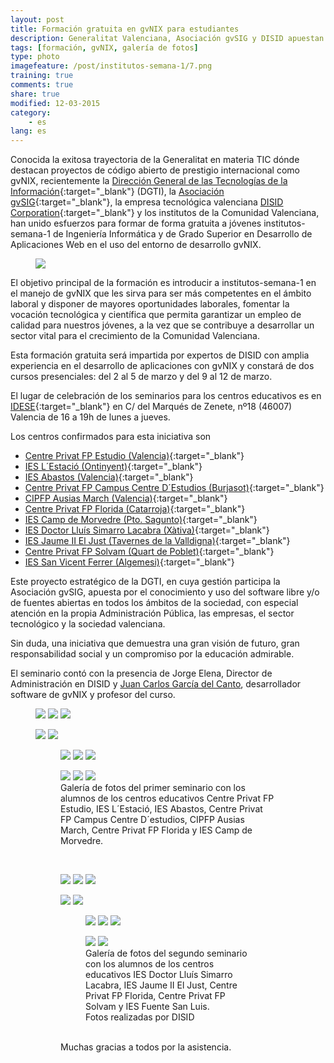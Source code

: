 ```yaml
---
layout: post
title: Formación gratuita en gvNIX para estudiantes
description: Generalitat Valenciana, Asociación gvSIG y DISID apuestan por los futuros ingenieros valencianos
tags: [formación, gvNIX, galería de fotos]
type: photo
imagefeature: /post/institutos-semana-1/7.png
training: true
comments: true
share: true
modified: 12-03-2015
category:
    - es
lang: es
---
```


Conocida la exitosa trayectoria de la Generalitat en materia TIC dónde destacan
proyectos de código abierto de prestigio internacional como gvNIX,
recientemente la [Dirección General de las Tecnologías de la Información](http://www.dgti.gva.es/){:target="_blank"} (DGTI),
la [Asociación gvSIG](http://www.gvsig.com){:target="_blank"}, la empresa tecnológica valenciana [DISID Corporation](http://www.disid.com){:target="_blank"} y
los institutos de la Comunidad Valenciana,
han unido esfuerzos para formar de forma gratuita a jóvenes institutos-semana-1 de Ingeniería Informática
y de Grado Superior en Desarrollo de Aplicaciones Web en el uso del entorno de desarrollo gvNIX.

<figure>
  <img src="{{ site.url }}/images/post/gvnix-seminarios-training.png">
</figure>

El objetivo principal de la formación es introducir a institutos-semana-1 en el manejo
de gvNIX que les sirva para ser más competentes en el ámbito laboral y
disponer de mayores oportunidades laborales, fomentar la vocación tecnológica
y científica que permita garantizar un empleo de calidad para nuestros jóvenes,
a la vez que se contribuye a desarrollar un sector vital para el crecimiento de
la Comunidad Valenciana.

Esta formación gratuita será impartida por expertos de DISID con amplia
experiencia en el desarrollo de aplicaciones con gvNIX y
constará de dos cursos presenciales: del 2 al 5 de marzo y del 9 al 12 de marzo.

El lugar de celebración de los seminarios para los centros educativos es en
[IDESE](http://www.idese.es/){:target="_blank"} en C/ del Marqués de Zenete,
nº18 (46007) Valencia de 16 a 19h de lunes a jueves.

Los centros confirmados para esta iniciativa son

* [Centre Privat FP Estudio (Valencia)](http://www.grupostudio.es/){:target="_blank"}
* [IES L´Estació (Ontinyent)](http://www.iestacio.com/){:target="_blank"}
* [IES Abastos (Valencia)](http://mestreacasa.gva.es/web/4602504000/){:target="_blank"}
* [Centre Privat FP Campus Centre D´Estudios (Burjasot)](http://www.campusaula.com/){:target="_blank"}
* [CIPFP Ausias March (Valencia)](http://www.ausiasmarch.net/portal/){:target="_blank"}
* [Centre Privat FP Florida (Catarroja)](http://www.floridauniversitaria.es/){:target="_blank"}
* [IES Camp de Morvedre (Pto. Sagunto)](http://www.iescamp.es/){:target="_blank"}
* [IES Doctor Lluís Simarro Lacabra (Xàtiva)](http://ieslluissimarro.org/){:target="_blank"}
* [IES Jaume II El Just (Tavernes de la Valldigna)](http://ieseljust.edu.gva.es/){:target="_blank"}
* [Centre Privat FP Solvam (Quart de Poblet)](http://www.solvam.org/){:target="_blank"}
* [IES San Vicent Ferrer (Algemesi)](http://www.iessantvicent.com/){:target="_blank"}

Este proyecto estratégico de la DGTI, en cuya gestión participa la Asociación gvSIG,
apuesta por el conocimiento y uso del software libre y/o de fuentes abiertas en
todos los ámbitos de la sociedad, con especial atención en la propia Administración Pública,
las empresas, el sector tecnológico y la sociedad valenciana.

Sin duda, una iniciativa que demuestra una gran visión de futuro,
gran responsabilidad social y un compromiso por la educación admirable.


El seminario contó con la presencia de Jorge Elena, Director de Administración en DISID y
[Juan Carlos García del Canto](https://twitter.com/juanCaFx), desarrollador software de gvNIX y profesor del curso.

<figure class="third">
  <a href="{{ site.url }}/images/post/institutos-semana-1/1.png"><img src="{{ site.url }}/images/post/institutos-semana-1/1.png"></a>
  <a href="{{ site.url }}/images/post/institutos-semana-1/2.png"><img src="{{ site.url }}/images/post/institutos-semana-1/2.png"></a>
  <a href="{{ site.url }}/images/post/institutos-semana-1/3.png"><img src="{{ site.url }}/images/post/institutos-semana-1/3.png"></a>
</figure>
<figure class="half">
  <a href="{{ site.url }}/images/post/institutos-semana-1/12.png"><img src="{{ site.url }}/images/post/institutos-semana-1/12.png"></a>
  <a href="{{ site.url }}/images/post/institutos-semana-1/11.png"><img src="{{ site.url }}/images/post/institutos-semana-1/11.png"></a>
</figure>
<figure>
<figure class="third">
    <a href="{{ site.url }}/images/post/institutos-semana-1/5.png"><img src="{{ site.url }}/images/post/institutos-semana-1/5.png"></a>
    <a href="{{ site.url }}/images/post/institutos-semana-1/7.png"><img src="{{ site.url }}/images/post/institutos-semana-1/7.png"></a>
    <a href="{{ site.url }}/images/post/institutos-semana-1/8.png"><img src="{{ site.url }}/images/post/institutos-semana-1/8.png"></a>
</figure>
<figure class="third">
    <a href="{{ site.url }}/images/post/institutos-semana-1/9.png"><img src="{{ site.url }}/images/post/institutos-semana-1/9.png"></a>
    <a href="{{ site.url }}/images/post/institutos-semana-1/10.png"><img src="{{ site.url }}/images/post/institutos-semana-1/10.png"></a>
    <a href="{{ site.url }}/images/post/institutos-semana-1/13.png"><img src="{{ site.url }}/images/post/institutos-semana-1/13.png"></a>
    <figcaption>Galería de fotos del primer seminario con los alumnos de los centros educativos Centre Privat FP Estudio,
    IES L´Estació, IES Abastos, Centre Privat FP Campus Centre D´estudios, CIPFP Ausias March, Centre Privat FP Florida
    y IES Camp de Morvedre.</figcaption>
</figure>
<br>
<figure class="third">
  <a href="{{ site.url }}/images/post/institutos-semana-2/1.png"><img src="{{ site.url }}/images/post/institutos-semana-2/1.png"></a>
  <a href="{{ site.url }}/images/post/institutos-semana-2/2.png"><img src="{{ site.url }}/images/post/institutos-semana-2/2.png"></a>
  <a href="{{ site.url }}/images/post/institutos-semana-2/3.png"><img src="{{ site.url }}/images/post/institutos-semana-2/3.png"></a>
</figure>
<figure class="half">
  <a href="{{ site.url }}/images/post/institutos-semana-2/4.png"><img src="{{ site.url }}/images/post/institutos-semana-2/4.png"></a>
  <a href="{{ site.url }}/images/post/institutos-semana-2/5.png"><img src="{{ site.url }}/images/post/institutos-semana-2/5.png"></a>
</figure>
<figure>
<figure class="third">
    <a href="{{ site.url }}/images/post/institutos-semana-2/6.png"><img src="{{ site.url }}/images/post/institutos-semana-2/6.png"></a>
    <a href="{{ site.url }}/images/post/institutos-semana-2/7.png"><img src="{{ site.url }}/images/post/institutos-semana-2/7.png"></a>
    <a href="{{ site.url }}/images/post/institutos-semana-2/8.png"><img src="{{ site.url }}/images/post/institutos-semana-2/8.png"></a>
</figure>
<figure class="half">
    <a href="{{ site.url }}/images/post/institutos-semana-2/9.png"><img src="{{ site.url }}/images/post/institutos-semana-2/9.png"></a>
    <a href="{{ site.url }}/images/post/institutos-semana-2/10.png"><img src="{{ site.url }}/images/post/institutos-semana-2/10.png"></a>
    <figcaption>
    Galería de fotos del segundo seminario con los alumnos de los centros educativos IES Doctor Lluís Simarro Lacabra, IES Jaume II El Just,
    Centre Privat FP Florida, Centre Privat FP Solvam y IES Fuente San Luis.
        <br>Fotos realizadas por DISID
    </figcaption>
</figure>

<br>
Muchas gracias a todos por la asistencia.
